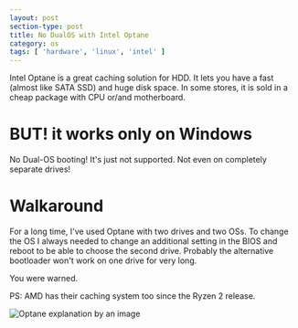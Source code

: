 ```yaml
---
layout: post
section-type: post
title: No DualOS with Intel Optane
category: os
tags: [ 'hardware', 'linux', 'intel' ]
---
```


Intel Optane is a great caching solution for HDD. It lets you have a fast (almost like SATA SSD) and huge disk space. In some stores, it is sold in a cheap package with CPU or/and motherboard.

# BUT! it works only on Windows
No Dual-OS booting! It's just not supported. Not even on completely separate drives!

# Walkaround 
For a long time, I've used Optane with two drives and two OSs. To change the OS I always needed to change an additional setting in the BIOS and reboot to be able to choose the second drive. Probably the alternative bootloader won't work on one drive for very long.

You were warned.

PS: AMD has their caching system too since the Ryzen 2 release.

![Optane explanation by an image](https://techreport.com/r.x/2017_03_27_Intel_Optane_Memory_promises_the_best_of_hard_drives_and_SSDs/FAQ.png)
